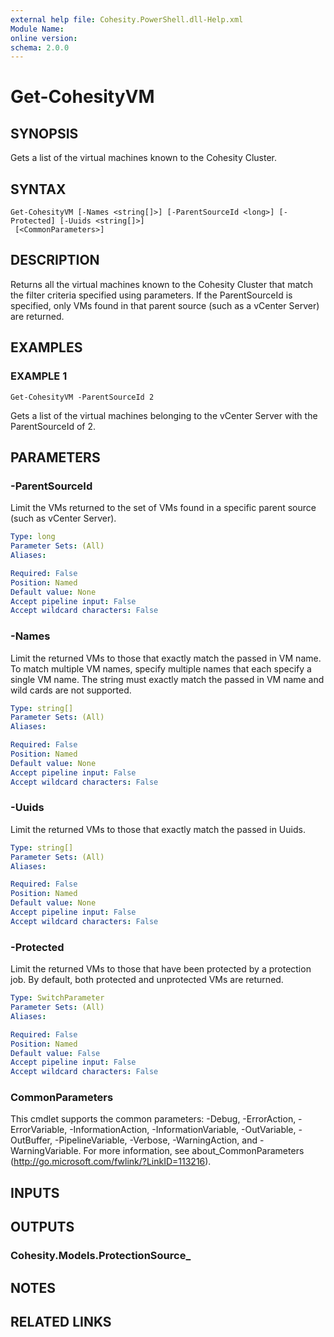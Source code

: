 ```yaml
---
external help file: Cohesity.PowerShell.dll-Help.xml
Module Name:
online version:
schema: 2.0.0
---
```


# Get-CohesityVM

## SYNOPSIS
Gets a list of the virtual machines known to the Cohesity Cluster.

## SYNTAX

```
Get-CohesityVM [-Names <string[]>] [-ParentSourceId <long>] [-Protected] [-Uuids <string[]>]
 [<CommonParameters>]
```

## DESCRIPTION
Returns all the virtual machines known to the Cohesity Cluster that match the filter criteria specified using parameters.
If the ParentSourceId is specified, only VMs found in that parent source (such as a vCenter Server) are returned.

## EXAMPLES

### EXAMPLE 1
```
Get-CohesityVM -ParentSourceId 2
```

Gets a list of the virtual machines belonging to the vCenter Server with the ParentSourceId of 2.

## PARAMETERS

### -ParentSourceId
Limit the VMs returned to the set of VMs found in a specific parent source (such as vCenter Server).

```yaml
Type: long
Parameter Sets: (All)
Aliases:

Required: False
Position: Named
Default value: None
Accept pipeline input: False
Accept wildcard characters: False
```

### -Names
Limit the returned VMs to those that exactly match the passed in VM name.
To match multiple VM names, specify multiple names that each specify a single VM name.
The string must exactly match the passed in VM name and wild cards are not supported.

```yaml
Type: string[]
Parameter Sets: (All)
Aliases:

Required: False
Position: Named
Default value: None
Accept pipeline input: False
Accept wildcard characters: False
```

### -Uuids
Limit the returned VMs to those that exactly match the passed in Uuids.

```yaml
Type: string[]
Parameter Sets: (All)
Aliases:

Required: False
Position: Named
Default value: None
Accept pipeline input: False
Accept wildcard characters: False
```

### -Protected
Limit the returned VMs to those that have been protected by a protection job.
By default, both protected and unprotected VMs are returned.

```yaml
Type: SwitchParameter
Parameter Sets: (All)
Aliases:

Required: False
Position: Named
Default value: False
Accept pipeline input: False
Accept wildcard characters: False
```

### CommonParameters
This cmdlet supports the common parameters: -Debug, -ErrorAction, -ErrorVariable, -InformationAction, -InformationVariable, -OutVariable, -OutBuffer, -PipelineVariable, -Verbose, -WarningAction, and -WarningVariable.
For more information, see about_CommonParameters (http://go.microsoft.com/fwlink/?LinkID=113216).

## INPUTS

## OUTPUTS

### Cohesity.Models.ProtectionSource_
## NOTES

## RELATED LINKS
